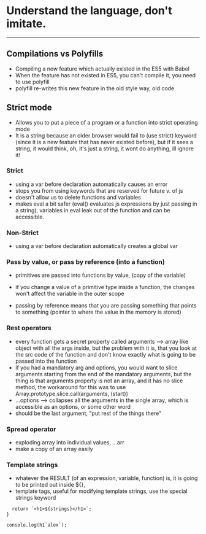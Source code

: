 # Understand the language, don't imitate.

---

## Compilations vs Polyfills

- Compiling a new feature which actually existed in the ES5 with Babel
- When the feature has not existed in ES5, you can't compile it, you need to use polyfill
- polyfill re-writes this new feature in the old style way, old code

## Strict mode

- Allows you to put a piece of a program or a function into strict operating mode
- It is a string because an older browser would fail to (use strict) keyword (since it is a new feature that has never existed before), but if it sees a string, it would think, oh, it's just a string, it wont do anything, ill ignore it!

### Strict

- using a var before declaration automatically causes an error
- stops you from using keywords that are reserved for future v. of js
- doesn't allow us to delete functions and variables
- makes eval a bit safer (eval() evaluates js expressions by just passing in a string), variables in eval leak out of the function and can be accessible.

### Non-Strict

- using a var before declaration automatically creates a global var

### Pass by value, or pass by reference (into a function)

- primitives are passed into functions by value, (copy of the variable)
- if you change a value of a primitive type inside a function, the changes won't affect the variable in the outer scope

- passing by reference means that you are passing something that points to something (pointer to where the value in the memory is stored)

### Rest operators

- every function gets a secret property called arguments --> array like object with all the args inside, but the problem with it is, that you look at the src code of the function and don't know exactly what is going to be passed into the function
- if you had a mandatory arg and options, you would want to slice arguments starting from the end of the mandatory arguments, but the thing is that arguments property is not an array, and it has no slice method, the workaround for this was to use Array.prototype.slice.call(arguments, (start))
- ...options --> collapses all the arguments in the single array, which is accessible as an options, or some other word
- should be the last argument, "put rest of the things there"

### Spread operator

- exploding array into individual values, ...arr
- make a copy of an array easily

### Template strings

- whatever the RESULT (of an expression, variable, function) is, it is going to be printed out inside ${},
- template tags, useful for modifying template strings, use the special strings keyword

```function h1(strings) {
  return `<h1>${strings}</h1>`;
}

console.log(h1`alex`);
```
